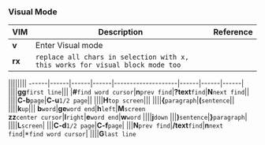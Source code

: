 ### Visual Mode
VIM|Description|Reference
---|-----------|---------
**v**|Enter Visual mode|
**rx**|`replace all chars in selection with x, this works for visual block mode too`|

||||||||
------|------|------|------|--------------------|------|------|------|
||||**gg**`first line`|||
|**#**`find word cursor`|**n**`prev find`|**?text**`find`|**N**`next find`||
||||**C-b**`page`|**C-u**`1/2 page`||
||||**H**`top screen`|||
||||**{**`paragraph`|**(**`sentence`||
||||**k**`up`|||
**b**`word`|**ge**`word end`|**h**`left`|**M**`screen`<br>**zz**`center cursor`|**l**`right`|**e**`word end`|**w**`word`
||||**j**`down`
|||**)**`sentence`|**}**`paragraph`|
||||**L**`screen`|
|||**C-d**`1/2 page`|**C-f**`page`|
|||**N**`prev find`|**/text**`find`|**n**`next find`|*`find word cursor`|
||||**G**`last line`
